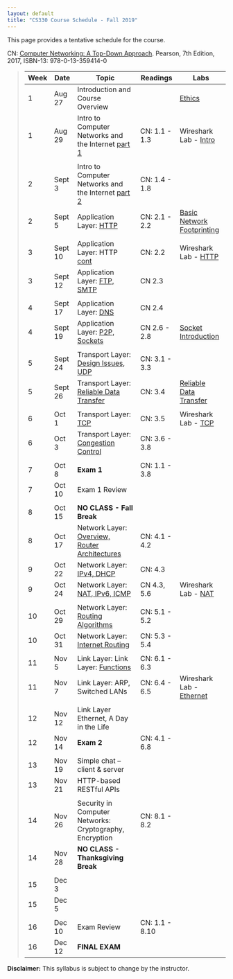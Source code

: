 ```yaml
---
layout: default
title: "CS330 Course Schedule - Fall 2019"
---
```


This page provides a tentative schedule for the course.

CN: [Computer Networking: A Top-Down Approach](https://www.pearson.com/us/higher-education/program/Kurose-Computer-Networking-A-Top-Down-Approach-7th-Edition/PGM1101673.html). Pearson, 7th Edition, 2017, ISBN-13: 978-0-13-359414-0


>  Week    | Date     | Topic        | Readings   | Labs                                  
> -------- | -------- | ------------ | ---------- | ------------------------------------- 
> 1  | Aug 27   | Introduction and Course Overview | | [Ethics](../assign/assighn01.html) 
> 1  | Aug 29   | Intro to Computer Networks and the Internet [part 1](../slides/lecture1_introduction_to_computer_networks_part1.pdf) | CN: 1.1 - 1.3 | Wireshark Lab - [Intro](../labs/Wireshark_Intro_v7.0.pdf) 
> | | | |
> 2  | Sept 3   | Intro to Computer Networks and the Internet [part 2](../slides/lecture2_introduction_to_computer_networks_part2.pdf)  | CN: 1.4 - 1.8 | 
> 2  | Sept 5   | Application Layer: [HTTP](../slides/lecture3_application_layer_HTTP.pdf) | CN: 2.1 - 2.2 | [Basic Network Footprinting](../labs/lab01.html) 
> | | | |
> 3  | Sept 10  | Application Layer: HTTP [cont](../slides/lecture3_application_layer_HTTP.pdf) | CN: 2.2 | Wireshark Lab - [HTTP](../labs/Wireshark_HTTP_v7.0.pdf)
> 3  | Sept 12  | Application Layer: [FTP, SMTP](../slides/lecture4_application_layer_FTP_SMTP.pdf) | CN 2.3 | 
> | | | |
> 4  | Sept 17  | Application Layer: [DNS](../slides/lecture4_application_layer_DNS.pdf) | CN 2.4 |  
> 4  | Sept 19  | Application Layer: [P2P, Sockets](../slides/lecture5_application_layer_P2P_sockets.pdf) | CN 2.6 - 2.8 | [Socket Introduction](../labs/lab02.html)
> | | | 
> 5  | Sept 24  | Transport Layer: [Design Issues, UDP](../slides/lecture6_transport_layer_UDP.pdf) | CN: 3.1 - 3.3 |
> 5  | Sept 26  | Transport Layer: [Reliable Data Transfer](../slides/lecture6_transport_layer_RDT.pdf) | CN: 3.4 | [Reliable Data Transfer](../labs/lab03.html)
> | | | 
> 6  | Oct 1    | Transport Layer: [TCP](../slides/lecture6_transport_layer_TCP.pdf) | CN: 3.5 | Wireshark Lab - [TCP](../labs/Wireshark_TCP_v7.0.pdf)
> 6  | Oct 3    | Transport Layer: [Congestion Control](../slides/lecture6_transport_layer_Congestion_Control.pdf) | CN: 3.6 - 3.8 |  
> | | | |
> 7  | Oct 8    | **Exam 1** | CN: 1.1 - 3.8 | 
> 7  | Oct 10   | Exam 1 Review | |
> | | | |
> 8  | Oct 15   | **NO CLASS - Fall Break** | | 
> 8  | Oct 17   | Network Layer: [Overview, Router Architectures](../slides/lecture7_network_layer_overview.pdf) | CN: 4.1 - 4.2|
> 9  | Oct 22   | Network Layer: [IPv4, DHCP](../slides/lecture7_network_layer_ipv4.pdf) | CN: 4.3|
> 9  | Oct 24   | Network Layer: [NAT, IPv6, ICMP](../slides/lecture7_network_layer_ipv6.pdf) | CN 4.3, 5.6 | Wireshark Lab - [NAT](../labs/Wireshark_NAT_v7.0.pdf)
> | | | |
> 10 | Oct 29   | Network Layer: [Routing Algorithms](../slides/lecture7_network_layer_routing_algo.pdf) | CN: 5.1 - 5.2 | 
> 10 | Oct 31   | Network Layer: [Internet Routing](../slides/lecture7_network_layer_internet_routing.pdf) | CN: 5.3 - 5.4 | 
> | | | |
> 11 | Nov 5    | Link Layer: Link Layer: [Functions](../slides/lecture8_link_layer.pdf)| CN: 6.1 - 6.3 | 
> 11 | Nov 7    | Link Layer: ARP, Switched LANs | CN: 6.4 - 6.5 | Wireshark Lab - [Ethernet](../labs/Wireshark_Ethernet_ARP_v7.0.pdf)
> | | | |
> 12 | Nov 12   | Link Layer Ethernet, A Day in the Life | |  
> 12 | Nov 14   | **Exam 2** | CN: 4.1 - 6.8 |
> | | | |
> 13 | Nov 19   | Simple chat – client & server  | | 
> 13 | Nov 21   | HTTP-based RESTful APIs | |
> | | | | 
> 14 | Nov 26   | Security in Computer Networks: Cryptography, Encryption | CN: 8.1 - 8.2|  
> 14 | Nov 28   | **NO CLASS - Thanksgiving Break** |
> | | | |
> 15 | Dec 3    | | |
> 15 | Dec 5    | | |
> | | | |
> 16 | Dec 10   | Exam Review | CN: 1.1 - 8.10 |
> 16 | Dec 12   | **FINAL EXAM** | |

<!--
> 7  | Oct 10   | Network Layer: Overview, Router Architectures | CN: 4.1 - 4.3 |
> 8  | Oct 15   | Network Layer: IPv4, DHCP, NAT | CN: 4.4 | Wireshark Lab - IP
> 8  | Oct 17   | **NO CLASS - Fall Break** | | 
> 9  | Oct 22   | Network Layer: IPv6, ICMP | CN: 4.4 | Wireshark Lab - ICMP
> 9  | Oct 24   | Network Layer: Routing Algorithms | CN: 4.5 | Wireshark Lab - NAT
> 10 | Oct 29   | Network Layer: Internet Routing |  CN: 4.6 - 4.8 | Wireshark Lab - ARP
> 10 | Oct 31   | Link Layer: Link Layer Functions | CN 6.1 - 6.3 | 
> 11 | Nov 5    | Link Layer: Switched LANs, Ethernet | CN: 6.4 - 6.6 |   Wireshark Lab - DHCP
> 11 | Nov 7    | Link Layer: VLANs | CN: 6.4 - 6.8 | 
> 12 | Nov 12   | **Exam 2** | CN: 4.1 - 6.8 | | | 
> 12 | Nov 14   | Security in Computer Networks: Cryptography, Encryption | CN: 8.1 - 8.3 | 
> 13 | Nov 19   | Security in Computer Networks: Authentication, Digital Signatures | CN: 8.3 - 8.6 | 
> 13 | Nov 21   | Security in Computer Networks: VPNs, Firewalls and IDS | CN: 8.7 - 8.10 | Wireshark Lab - SSL
> 14 | Nov 26   | | | 
> 14 | Nov 28   | **NO CLASS - Thanksgiving Break** | |
> 15 | Dec 3    | | |
> 15 | Dec 5    | | |
> 16 | Dec 10   | Exam Review | CN: 1.1 - 8.10 |
> 16 | Dec 12   | **FINAL EXAM** | |
-->
**Disclaimer:** This syllabus is subject to change by the instructor.

<!--
> Aug 29   | [Lab 2: Basic Geometry](../labs/lab02.html) <br /> [Lab 3: Linear Algebra](../labs/lab03.html)| OPG: Ch. 5 <br /> OP: Ch. 5 | [CS370_Lab02.zip](../labs/src/CS370_Lab02.zip) <br /> [CS370_Lab03.zip](../labs/src/CS370_Lab03.zip)
> Sept 3   | [Lab 4: Affine Transformations I](../labs/lab04.html) <br /> [Lab 5: Affine Transformations II](../labs/lab05.html)|   | [CS370_Lab04.zip](../labs/src/CS370_Lab04.zip) <br /> [CS370_Lab05.zip](../labs/src/CS370_Lab05.zip)
> Sept 5   | [Lab 6: User Interaction and Animation](../labs/lab06.html) | OP: Ch. 3 | [CS370_Lab06.zip](../labs/src/CS370_Lab06.zip)
> Sept 10  | [Lab 7: 3D Orthographic Projection](../labs/lab07.html) | OPG: Ch. 5 <br /> OP: Ch. 4 | [CS370_Lab07.zip](../labs/src/CS370_Lab07.zip) 
> Sept 12  | [Lab 8: 3D Perspective Projection](../labs/lab08.html) <br /> **Assignment 1 Due** |  | [CS370_Lab08.zip](../labs/src/CS370_Lab08.zip)
> Sept 17  | [Lab 9: Time-based Animation and Fonts](../labs/lab09.html) |  | [CS370_Lab09.zip](../labs/src/CS370_Lab09.zip)
> Sept 19  | [Lab 10: Basic GLSL I](../labs/lab10.html) <br /> **Assignment 2 Milestone 1 Due 9/20** | OPG: Ch. 2 <br /> OP: Ch. 10 | [CS370_Lab10.zip](../labs/src/CS370_Lab10.zip)
> Sept 24  | [Lab 11: Basic GLSL II](../labs/lab11.html)  |  | [CS370_Lab11.zip](../labs/src/CS370_Lab11.zip)
> Sept 26  | Exam Review **Assignment 2 Written Due** | |
> Oct 1    | **EXAM I** <br /> **Assignment 2 Milestone 2 Due 9/30** | |
> Oct 3    | [Lab 12: Basic Lighting](../labs/lab12.html) <br /> [Lab 13: Light Sources](../labs/lab13.html) | OPG: Ch. 7 <br /> OP: Ch. 6 | [CS370_Lab12.zip](../labs/src/CS370_Lab12.zip) <br /> [CS370_Lab13.zip](../labs/src/CS370_Lab13.zip)
> Oct 8   | [Lab 14: Recursive Subdivision](../labs/lab14.html) |  | [CS370_Lab14.zip](../labs/src/CS370_Lab14.zip)
> Oct 10   | [Lab 15: Simple Shadows](../labs/lab15.html)  |  | [CS370_Lab15.zip](../labs/src/CS370_Lab15.zip)
> Oct 15   | **NO CLASS - Fall Break** | |
> Oct 17   | [Lab 16: Scene Graphs](../labs/lab16.html) <br /> **Assignment 3 Milestone 1 Due 10/17** |  | [CS370_Lab16.zip](../labs/src/CS370_Lab16.zip)
> Oct 22   | [Lab 17: Alpha Blending](../labs/lab17.html) <br /> **Final Project Milestone 1 Due 10/22** | OPG: Ch. 4 <br /> OP: Ch. 6.10 | [CS370_Lab17.zip](../labs/src/CS370_Lab17.zip)
> Oct 24   | [Lab 18: Billboarding](../labs/lab18.html) |  | [CS370_Lab18.zip](../labs/src/CS370_Lab18.zip)
> Oct 29   | Exam Review <br /> **Assignment 3 Written Due** |  | 
> Oct 31   | **EXAM II** <br /> **Assignment 3 Milestone 2 Due 10/30** | |
> Nov 5    | [Lab 19: Texture Mapping](../labs/lab19.html) | OPG: Ch. 6 <br /> OP: Ch. 8 | [CS370_Lab19.zip](../labs/src/CS370_Lab19.zip)
> Nov 7    | [Lab 20: Environment Mapping](../labs/lab20.html) |  | [CS370_Lab20.zip](../labs/src/CS370_Lab20.zip)
> Nov 12   | [Lab 21: Multitexturing](../labs/lab21.html) <br /> **Assignment 4 Milestone 1 Due 11/12** |  | [CS370_Lab21.zip](../labs/src/CS370_Lab21.zip)
> Nov 14   | [Lab 22: Bumpmapping](../labs/lab22.html) | OPG: Ch. 8 | [CS370_Lab22.zip](../labs/src/CS370_Lab22.zip)
> Nov 19   | Exam Review <br /> **Assignment 4 Written Due** |  | 
> Nov 21   | **EXAM III** <br /> **Assignment 4 Milestone 2 Due 11/20** | |
> Nov 26   | **Final Project Milestone 2 Due** |  | 
> Nov 28   | **NO CLASS - Thanksgiving Break** | |
> Dec 3    | Project workday | |
> Dec 5    | Project workday | |
> Dec 10   | Project workday | |
> Dec 12/14| **FINAL PROJECT PRESENTATIONS** | |-->
